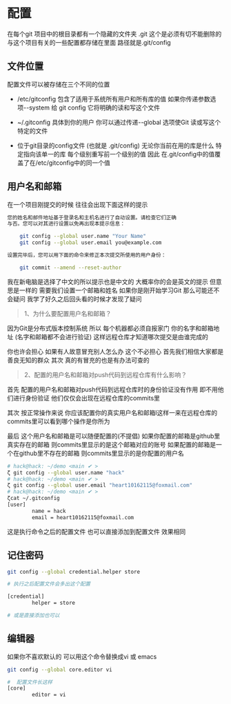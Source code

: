 # 配置

在每个git 项目中的根目录都有一个隐藏的文件夹 .git 这个是必须有切不能删除的 与这个项目有关的一些配置都存储在里面 路径就是.git/config

## 文件位置

配置文件可以被存储在三个不同的位置

- /etc/gitconfig 包含了适用于系统所有用户和所有库的值 如果你传递参数选项--system 给 git config 它将明确的读和写这个文件

- ~/.gitconfig 具体到你的用户 你可以通过传递--global 选项使Git 读或写这个特定的文件

- 位于git目录的config文件 (也就是 .git/config) 无论你当前在用的库是什么 特定指向该单一的库 每个级别重写前一个级别的值 因此 在.git/config中的值覆盖了在/etc/gitconfig中的同一个值

## 用户名和邮箱

在一个项目刚提交的时候 往往会出现下面这样的提示

```bash
您的姓名和邮件地址基于登录名和主机名进行了自动设置。请检查它们正确
与否。您可以对其进行设置以免再出现本提示信息：

    git config --global user.name "Your Name"
    git config --global user.email you@example.com

设置完毕后，您可以用下面的命令来修正本次提交所使用的用户身份：

    git commit --amend --reset-author
```
我在新电脑是选择了中文的所以提示也是中文的 大概率你的会是英文的提示 但意思是一样的 需要我们设置一个邮箱和姓名
如果你是刚开始学习Git 那么可能还不会疑问 我学了好久之后回头看的时候才发现了疑问

> 1、为什么要配置用户名和邮箱？

因为Git是分布式版本控制系统 所以 每个机器都必须自报家门 你的名字和邮箱地址 (名字和邮箱都不会进行验证) 这样远程仓库才知道哪次提交是由谁完成的

你也许会担心 如果有人故意冒充别人怎么办 这个不必担心 首先我们相信大家都是善良无知的群众 其次 真的有冒充的也是有办法可查的

> 2、配置的用户名和邮箱对push代码到远程仓库有什么影响？

首先 配置的用户名和邮箱对push代码到远程仓库时的身份验证没有作用 即不用他们进行身份验证 他们仅仅会出现在远程仓库的commits里

其次 按正常操作来说 你应该配置你的真实用户名和邮箱l这样一来在远程仓库的commits里可以看到哪个操作是你所为

最后 这个用户名和邮箱是可以随便配置的(不提倡) 如果你配置的邮箱是github里真实存在的邮箱 则commits里显示的是这个邮箱对应的账号 如果配置的邮箱是一个在github里不存在的邮箱 则commits里显示的是你配置的用户名

```bash
# hack@hack: ~/demo <main ✔ >                                                                                                                             (20:33:22)
ζ git config --global user.name "hack"                                                                                                                     [a35f1e1]
# hack@hack: ~/demo <main ✔ >                                                                                                                             (20:39:11)
ζ git config --global user.email "heart10162115@foxmail.com"                                                                                               [a35f1e1]
# hack@hack: ~/demo <main ✔ >                                                                                                                             (20:39:29)
ζcat ~/.gitconfig
[user]
        name = hack
        email = heart10162115@foxmail.com
```
这是执行命令之后的配置文件 也可以直接添加到配置文件 效果相同

## 记住密码

```bash
git config --global credential.helper store

# 执行之后配置文件会多出这个配置

[credential]
        helper = store

# 或是直接添加也可以
```

## 编辑器

如果你不喜欢默认的 可以用这个命令替换成vi 或 emacs
```bash
git config --global core.editor vi

#  配置文件长这样
[core]
        editor = vi
```
